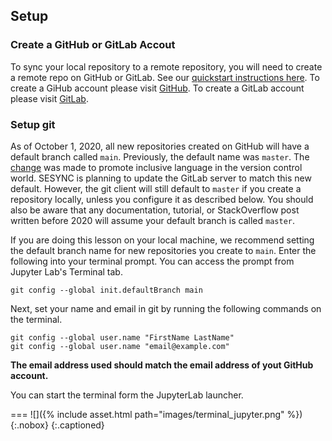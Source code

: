 ---
---

## Setup

### Create a GitHub or GitLab Accout
To sync your local repository to a remote repository, 
you will need to create a remote repo on GitHub or GitLab.
See our [quickstart instructions here](https://cyberhelp.sesync.org/quickstart/creating-a-new-git-project.html).
To create a GiHub account please visit [GitHub](https://github.com).
To create a GitLab account please visit [GitLab](https://about.gitlab.com).

### Setup git
As of October 1, 2020, all new repositories created on GitHub will have a default branch called `main`. Previously, the default name was `master`. The [change](https://github.com/github/renaming) was made to promote inclusive language in the version control world. SESYNC is planning to update the GitLab server to match this new default. However, the git client will still default to `master` if you create a repository locally, unless you configure it as described below. You should also be aware that any documentation, tutorial, or StackOverflow post written before 2020 will assume your default branch is called `master`.

If you are doing this lesson on your local machine, we recommend setting the default branch name for new repositories you create to `main`. Enter the following into your terminal prompt. You can access the prompt from Jupyter Lab's Terminal tab.

```
git config --global init.defaultBranch main
```

Next, set your name and email in git by running the following commands on the terminal. 
```
git config --global user.name "FirstName LastName"
git config --global user.name "email@example.com"
```
**The email address used should match the email address of yout GitHub account.**

You can start the terminal form the JupyterLab launcher.

===
![]({% include asset.html path="images/terminal_jupyter.png" %}){:.nobox}
{:.captioned}

